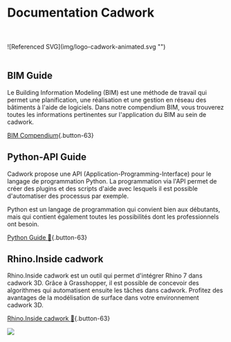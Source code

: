 # Documentation Cadwork

<br>
<br>
![Referenced SVG](img/logo-cadwork-animated.svg "")
<br>
<br>



## BIM Guide

Le Building Information Modeling (BIM) est une méthode de travail qui permet une planification, une réalisation et une gestion en réseau des bâtiments à l'aide de logiciels. 
Dans notre compendium BIM, vous trouverez toutes les informations pertinentes sur l'application du BIM au sein de cadwork.

[BIM Compendium](https://docs.cadwork.com/projects/cwbim/en/latest/fr/){.button-63}


## Python-API Guide

Cadwork propose une API (Application-Programming-Interface) pour le langage de programmation Python. 
La programmation via l'API permet de créer des plugins et des scripts d'aide avec lesquels il est possible d'automatiser des processus par exemple.

Python est un langage de programmation qui convient bien aux débutants, mais qui contient également toutes les possibilités dont les professionnels ont besoin.

[Python Guide :snake:](https://docs.cadwork.com/projects/cwapi3dpython){.button-63}


## Rhino.Inside cadwork

Rhino.Inside cadwork est un outil qui permet d'intégrer Rhino 7 dans cadwork 3D. Grâce à Grasshopper, il est possible de concevoir des algorithmes qui automatisent ensuite les tâches dans cadwork. 
Profitez des avantages de la modélisation de surface dans votre environnement cadwork 3D.

[Rhino.Inside cadwork :rhinoceros:](https://docs.cadwork.com/projects/cwrhino/en/latest/fr/){.button-63}


<noscript>
    <img src="https://analytics.cadwork.ca/ingress/e6b1702b-6224-4e93-94b7-9e4c2cd7ae06/pixel.gif">
</noscript>
<script defer src="https://analytics.cadwork.ca/ingress/e6b1702b-6224-4e93-94b7-9e4c2cd7ae06/script.js"></script>

